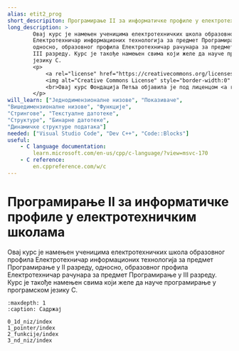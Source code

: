 ```yaml
---
alias: etit2_prog
short_descripiton: Програмирање II за информатичке профиле у електротехничким школама
long_description: >
        Овај курс је намењен ученицима електротехничких школа образовног профила
        Електротехничар информационих технологија за предмет Програмирање у II разреду,
        односно, образовног профила Електротехничар рачунара за предмет Програмирање у
        III разреду. Курс је такође намењен свима који желе да науче програмирање у програмском
        језику C.
        <p>
            <a rel="license" href="https://creativecommons.org/licenses/by/4.0/deed.sr_LATN">
            <img alt="Creative Commons License" style="border-width:0" src="https://i.creativecommons.org/l/by/4.0/88x31.png"></a>
            <br>Овај курс Фондација Петља објавила je под лиценцом <a rel="license" href="https://creativecommons.org/licenses/by/4.0/deed.sr_LATN">Creative Commons Autorstvo 4.0 Međunarodna Licenca (CC BY 4.0)</a>.
        </p>
will_learn: ["Једнодимензионалне низове", "Показиваче",
"Вишедимензионалне низове", "Функције",
"Стрингове", "Текстуалне датотеке",
"Структуре", "Бинарне датотеке",
"Динамичке структуре података"]
needed: ["Visual Studio Code", "Dev C++", "Code::Blocks"]
useful: 
    - C language documentation:
        learn.microsoft.com/en-us/cpp/c-language/?view=msvc-170
    - C reference:
        en.cppreference.com/w/c
---
```

# Програмирање II за информатичке профиле у електротехничким школама

Овај курс је намењен ученицима електротехничких школа образовног профила
Електротехничар информационих технологија за предмет Програмирање у II разреду,
односно, образовног профила Електротехничар рачунара за предмет Програмирање у
III разреду. Курс је такође намењен свима који желе да науче програмирање у програмском
језику C.

```{toctree}
:maxdepth: 1
:caption: Садржај

0_1d_niz/index
1_pointer/index
2_funkcije/index
3_nd_niz/index
```
